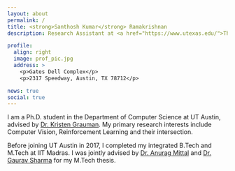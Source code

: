 ```yaml
---
layout: about
permalink: /
title: <strong>Santhosh Kumar</strong> Ramakrishnan
description: Research Assistant at <a href="https://www.utexas.edu/">The University of Texas at Austin</a>

profile:
  align: right
  image: prof_pic.jpg
  address: >
    <p>Gates Dell Complex</p>
    <p>2317 Speedway, Austin, TX 78712</p>

news: true
social: true
---
```


I am a Ph.D. student in the Department of Computer Science at UT Austin, advised by [Dr. Kristen Grauman](http://www.cs.utexas.edu/~grauman/). My primary research interests include 
Computer Vision, Reinforcement Learning and their intersection. 

Before joining UT Austin in 2017, I completed my integrated B.Tech and M.Tech at IIT Madras. I was jointly advised by [Dr. Anurag Mittal](http://www.cse.iitm.ac.in/~amittal/) and [Dr. Gaurav Sharma](http://www.grvsharma.com/research.html) for my M.Tech thesis. 
